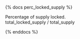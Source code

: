 {% docs perc_locked_supply %}

Percentage of supply locked.  
total_locked_supply / total_supply

{% enddocs %}
